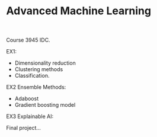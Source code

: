 # Advanced Machine Learning
<br><br>
Course 3945 IDC.

EX1:
* Dimensionality reduction
* Clustering methods
* Classification.


EX2 Ensemble Methods:
* Adaboost
* Gradient boosting model

EX3 Explainable AI:<br>


Final project...
